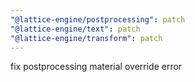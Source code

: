 ```yaml
---
"@lattice-engine/postprocessing": patch
"@lattice-engine/text": patch
"@lattice-engine/transform": patch
---
```


fix postprocessing material override error
